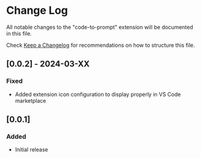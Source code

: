 # Change Log

All notable changes to the "code-to-prompt" extension will be documented in this file.

Check [Keep a Changelog](http://keepachangelog.com/) for recommendations on how to structure this file.

## [0.0.2] - 2024-03-XX

### Fixed

- Added extension icon configuration to display properly in VS Code marketplace

## [0.0.1]

### Added

- Initial release
